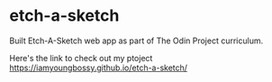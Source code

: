 # etch-a-sketch
Built Etch-A-Sketch web app as part of The Odin Project curriculum.

Here's the link to check out my ptoject
https://iamyoungbossy.github.io/etch-a-sketch/
